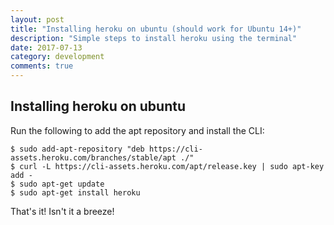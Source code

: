 ```yaml
---
layout: post
title: "Installing heroku on ubuntu (should work for Ubuntu 14+)"
description: "Simple steps to install heroku using the terminal"
date: 2017-07-13
category: development
comments: true
---
```


## Installing heroku on ubuntu

Run the following to add the apt repository and install the CLI:

	$ sudo add-apt-repository "deb https://cli-assets.heroku.com/branches/stable/apt ./"
	$ curl -L https://cli-assets.heroku.com/apt/release.key | sudo apt-key add -
	$ sudo apt-get update
	$ sudo apt-get install heroku

That's it! Isn't it a breeze!
